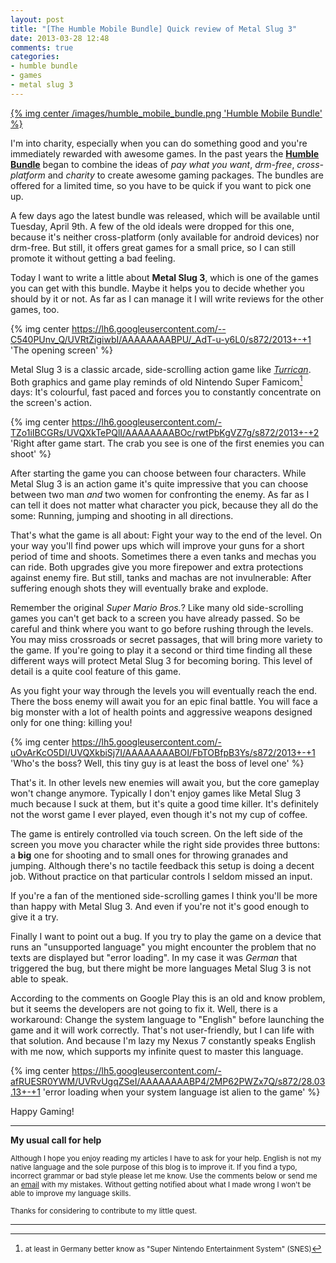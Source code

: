```yaml
---
layout: post
title: "[The Humble Mobile Bundle] Quick review of Metal Slug 3"
date: 2013-03-28 12:48
comments: true
categories:
- humble bundle
- games
- metal slug 3
---
```


[{% img center /images/humble_mobile_bundle.png 'Humble Mobile Bundle' %}](http://humblebundle.com)

I'm into charity, especially when you can do something good and you're immediately rewarded with awesome games. In the past years the [**Humble Bundle**](http://humblebundle.com) began to combine the ideas of _pay what you want_, _drm-free_, _cross-platform_ and _charity_  to create awesome gaming packages. The bundles are offered for a limited time, so you have to be quick if you want to pick one up.

A few days ago the latest bundle was released, which will be available until Tuesday, April 9th. A few of the old ideals were dropped for this one, because it's neither cross-platform (only available for android devices) nor drm-free. But still, it offers great games for a small price, so I can still promote it without getting a bad feeling.

Today I want to write a little about **Metal Slug 3**, which is one of the games you can get with this bundle. Maybe it helps you to decide whether you should by it or not. As far as I can manage it I will write reviews for the other games, too.

<!--more --> 

{% img center https://lh6.googleusercontent.com/--C540PUnv_Q/UVRtZigiwbI/AAAAAAAABPU/_AdT-u-y6L0/s872/2013+-+1 'The opening screen' %}

Metal Slug 3 is a classic arcade, side-scrolling action game like [_Turrican_](http://en.wikipedia.org/wiki/Turrican). Both graphics and game play reminds of old Nintendo Super Famicom[^1] days: It's colourful, fast paced and forces you to constantly concentrate on the screen's action.

{% img center https://lh6.googleusercontent.com/-TZo1iIBCGRs/UVQXkTePQlI/AAAAAAAABOc/rwtPbKgVZ7g/s872/2013+-+2 'Right after game start. The crab you see is one of the first enemies you can shoot' %}

After starting the game you can choose between four characters. While Metal Slug 3 is an action game it's quite impressive that you can choose between two man _and_ two women for confronting the enemy. As far as I can tell it does not matter what character you pick, because they all do the some: Running, jumping and shooting in all directions.

That's what the game is all about: Fight your way to the end of the level. On your way you'll find power ups which will improve your guns for a short period of time and shoots. Sometimes there a even tanks and mechas you can ride. Both upgrades give you  more firepower and extra protections against enemy fire. But still, tanks and machas are not invulnerable: After suffering enough shots they will eventually brake and explode.

Remember the original _Super Mario Bros._? Like many old side-scrolling games you can't get back to a screen you have already passed. So be careful and think where you want to go before rushing through the levels. You may miss crossroads or secret passages, that will bring more variety to the game. If you're going to play it a second or third time finding all these different ways will protect Metal Slug 3 for becoming boring. This level of detail is a quite cool feature of this game.

As you fight your way through the levels you will eventually reach the end. There the boss enemy will await you for an epic final battle. You will face a big monster with a lot of health points and aggressive weapons designed only for one thing: killing you!

{% img center https://lh5.googleusercontent.com/-uOvArKcO5DI/UVQXkbiSj7I/AAAAAAAABOI/FbTOBfpB3Ys/s872/2013+-+1 'Who's the boss? Well, this tiny guy is at least the boss of level one' %}

That's it. In other levels new enemies will await you, but the core gameplay won't change anymore. Typically I don't enjoy games like Metal Slug 3 much because I suck at them, but it's quite a good time killer. It's definitely not the worst game I ever played, even though it's not my cup of coffee.

The game is entirely controlled via touch screen. On the left side of the screen you move you character while the right side provides three buttons: a **big** one for shooting and to small ones for throwing granades and jumping. Although there's no tactile feedback this setup is doing a decent job. Without practice on that particular controls I seldom missed an input.

If you're a fan of the mentioned side-scrolling games I think you'll be more than happy with Metal Slug 3. And even if you're not it's good enough to give it a try.

Finally I want to point out a bug. If you try to play the game on a device that runs an "unsupported language" you might encounter the problem that no texts are displayed but "error loading". In my case it was _German_ that triggered the bug, but there might be more languages Metal Slug 3 is not able to speak.

According to the comments on Google Play this is an old and know problem, but it seems the developers are not going to fix it. Well, there is a workaround: Change the system language to "English" before launching the game and it will work correctly. That's not user-friendly, but I can life with that solution. And because I'm lazy my Nexus 7 constantly speaks English with me now, which supports my infinite quest to master this language.

{% img center https://lh5.googleusercontent.com/-afRUESR0YWM/UVRvUgqZSeI/AAAAAAAABP4/2MP62PWZx7Q/s872/28.03.13+-+1 'error loading when your system language ist alien to the game' %}

Happy Gaming!

[^1]: <small>at least in Germany better know as "Super Nintendo Entertainment System" (SNES)</small>

-------

**My usual call for help**

<small>Although I hope you enjoy reading my articles I have to ask for your help. English is not my native language and the sole purpose of this blog is to improve it. If you find a typo, incorrect grammar or bad style please let me know. Use the comments below or send me an [email](mailto:alien@stonedgolem.de) with my mistakes. Without getting notified about what I made wrong I won't be able to improve my language skills.</small>

<small>Thanks for considering to contribute to my little quest.</small>

-------